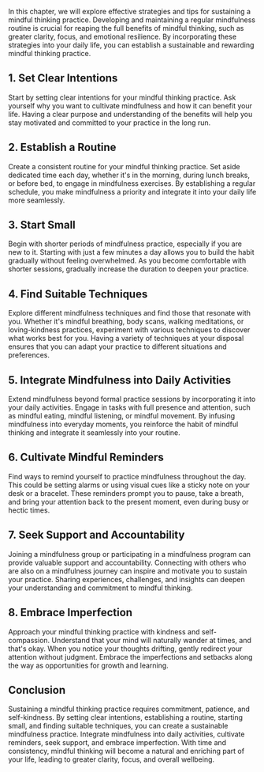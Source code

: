 
In this chapter, we will explore effective strategies and tips for sustaining a mindful thinking practice. Developing and maintaining a regular mindfulness routine is crucial for reaping the full benefits of mindful thinking, such as greater clarity, focus, and emotional resilience. By incorporating these strategies into your daily life, you can establish a sustainable and rewarding mindful thinking practice.

**1. Set Clear Intentions**
---------------------------

Start by setting clear intentions for your mindful thinking practice. Ask yourself why you want to cultivate mindfulness and how it can benefit your life. Having a clear purpose and understanding of the benefits will help you stay motivated and committed to your practice in the long run.

**2. Establish a Routine**
--------------------------

Create a consistent routine for your mindful thinking practice. Set aside dedicated time each day, whether it's in the morning, during lunch breaks, or before bed, to engage in mindfulness exercises. By establishing a regular schedule, you make mindfulness a priority and integrate it into your daily life more seamlessly.

**3. Start Small**
------------------

Begin with shorter periods of mindfulness practice, especially if you are new to it. Starting with just a few minutes a day allows you to build the habit gradually without feeling overwhelmed. As you become comfortable with shorter sessions, gradually increase the duration to deepen your practice.

**4. Find Suitable Techniques**
-------------------------------

Explore different mindfulness techniques and find those that resonate with you. Whether it's mindful breathing, body scans, walking meditations, or loving-kindness practices, experiment with various techniques to discover what works best for you. Having a variety of techniques at your disposal ensures that you can adapt your practice to different situations and preferences.

**5. Integrate Mindfulness into Daily Activities**
--------------------------------------------------

Extend mindfulness beyond formal practice sessions by incorporating it into your daily activities. Engage in tasks with full presence and attention, such as mindful eating, mindful listening, or mindful movement. By infusing mindfulness into everyday moments, you reinforce the habit of mindful thinking and integrate it seamlessly into your routine.

**6. Cultivate Mindful Reminders**
----------------------------------

Find ways to remind yourself to practice mindfulness throughout the day. This could be setting alarms or using visual cues like a sticky note on your desk or a bracelet. These reminders prompt you to pause, take a breath, and bring your attention back to the present moment, even during busy or hectic times.

**7. Seek Support and Accountability**
--------------------------------------

Joining a mindfulness group or participating in a mindfulness program can provide valuable support and accountability. Connecting with others who are also on a mindfulness journey can inspire and motivate you to sustain your practice. Sharing experiences, challenges, and insights can deepen your understanding and commitment to mindful thinking.

**8. Embrace Imperfection**
---------------------------

Approach your mindful thinking practice with kindness and self-compassion. Understand that your mind will naturally wander at times, and that's okay. When you notice your thoughts drifting, gently redirect your attention without judgment. Embrace the imperfections and setbacks along the way as opportunities for growth and learning.

**Conclusion**
--------------

Sustaining a mindful thinking practice requires commitment, patience, and self-kindness. By setting clear intentions, establishing a routine, starting small, and finding suitable techniques, you can create a sustainable mindfulness practice. Integrate mindfulness into daily activities, cultivate reminders, seek support, and embrace imperfection. With time and consistency, mindful thinking will become a natural and enriching part of your life, leading to greater clarity, focus, and overall wellbeing.
